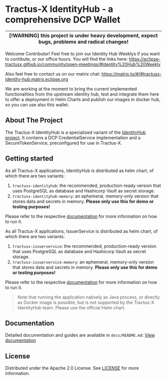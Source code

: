 
# Tractus-X IdentityHub - a comprehensive DCP Wallet

| [!WARNING] this project is under heavy development, expect bugs, problems and radical changes! |
|------------------------------------------------------------------------------------------------|

Welcome Contributor! Feel free to join our Identity Hub Weeklys if you want to contibute, or our office hours.
You will find the links here: https://eclipse-tractusx.github.io/community/open-meetings/#Identity%20Hub%20Weekly

Also feel free to contact us on our matrix chat: https://matrix.to/#/#tractusx-identity-hub:matrix.eclipse.org

We are working at the moment to bring the current implemented functionalities from the upstream identity hub, test and integrate them here to offer a deployment in Helm Charts and publish our images in docker hub, so you can use also this wallet.

## About The Project

The Tractus-X IdentityHub is a specialized variant of
the [IdentityHub project](https://github.com/eclipse-edc/IdentityHub/).
It contains a DCP CredentialService implementation and a SecureTokenService, preconfigured for use in Tractus-X.

## Getting started

As all Tractus-X applications, IdentityHub is distributed as helm chart, of which there are two variants:

1. `tractusx-identityhub`: the recommended, production-ready version that uses PostgreSQL as database and Hashicorp
   Vault as secret storage.
2. `tractusx-identityhub-memory`: an ephemeral, memory-only version that stores data and secrets in memory. **Please
   only use this for demo or testing purposes!**

Please refer to the respective [documentation](./charts/tractusx-identityhub/README.md) for more information on how to
run it.

As all Tractus-X applications, IssuerService is distributed as helm chart, of which there are two variants:

1. `tractusx-issuerservice`: the recommended, production-ready version that uses PostgreSQL as database and Hashicorp
   Vault as secret storage.
2. `tractusx-issuerservice-memory`: an ephemeral, memory-only version that stores data and secrets in memory. **Please
   only use this for demo or testing purposes!**

Please refer to the respective [documentation](./charts/tractusx-issuerservice/README.md) for more information on how to
run it.

> Note that running the application natively as Java process, or directly as Docker image is possible, but is not
> supported by the Tractus-X IdentityHub team. Please use the official Helm chart.

## Documentation
Detailed documentation and guides are available in `docs/README.md`: [View documentation](./docs/README.md)

## License

Distributed under the Apache 2.0 License.
See [LICENSE](https://github.com/eclipse-tractusx/tractusx-edc/blob/main/LICENSE) for more information.

<!-- MARKDOWN LINKS & IMAGES -->
<!-- https://www.markdownguide.org/basic-syntax/#reference-style-links -->

[contributors-shield]: https://img.shields.io/github/contributors/eclipse-tractusx/tractusx-identityhub.svg?style=for-the-badge

[contributors-url]: https://github.com/eclipse-tractusx/tractusx-identityhub/graphs/contributors

[stars-shield]: https://img.shields.io/github/stars/eclipse-tractusx/tractusx-identityhub.svg?style=for-the-badge

[stars-url]: https://github.com/eclipse-tractusx/tractusx-identityhub/stargazers

[license-shield]: https://img.shields.io/github/license/eclipse-tractusx/tractusx-identityhub.svg?style=for-the-badge

[license-url]: https://github.com/eclipse-tractusx/tractusx-identityhub/blob/main/LICENSE

[release-shield]: https://img.shields.io/github/v/release/eclipse-tractusx/tractusx-identityhub.svg?style=for-the-badge

[release-url]: https://github.com/eclipse-tractusx/tractusx-identityhub/releases

